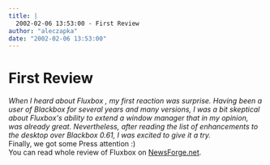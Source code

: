 ```yaml
---
title: |
  2002-02-06 13:53:00 - First Review
author: "aleczapka"
date: "2002-02-06 13:53:00"
---
```


# First Review

<i> When I heard about Fluxbox , my first reaction was surprise. Having been a user of Blackbox for several years and many versions, I was a bit skeptical about Fluxbox's ability to extend a window manager that in my opinion, was already great. Nevertheless, after reading the list of enhancements to the desktop over Blackbox 0.61, I was excited to give it a try.</i><br>
Finally, we got some Press attention :)<br>
You can read whole review of Fluxbox on <a href="http://www.newsforge.com/article.pl?sid=02/02/06/0220236&mode=thread">NewsForge.net</a>.




